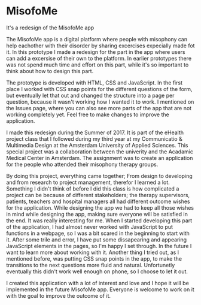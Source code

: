 # MisofoMe
It's a redesign of the MisofoMe app

The MisofoMe app is a digital platform where people with misophony can help eachother with their disorder by sharing excercises expecially made fot it. In this prototype I made a redesign for the part in the app where users can add a excersise of their own to the platform. In earlier prototypes there was not spend much time and effort on this part, while it's so important to think about how to design this part. 

The prototype is developed with HTML, CSS and JavaScript. In the first place I worked with CSS snap points for the different questions of the form, but eventually let that out and changed the structure into a page per question, because it wasn't working how I wanted it to work. I mentioned on the Issues page, where you can also see more parts of the app that are not working completely yet. Feel free to make changes to improve the application.

I made this redesign during the Summer of 2017. It is part of the eHealth project class that I followed during my third year at my Communicatio & Multimedia Design at the Amsterdam University of Applied Sciences. This special project was a collaboration between the univerity and the Acadamic Medical Center in Amsterdam. The assignment was to create an application for the people who attended their misophony therapy groups.

By doing this project, everything came together; From design to developing and from research to project management, therefor I learned a lot. Something I didn't think of before I did this class is how complicated a project can be because of different stakeholders; the therapy supervisors, patients, teachers and hospital managers all had different outcome wishes for the application. While designing the app we had to keep all those wishes in mind while designing the app, making sure everyone will be satisfied in the end. It was really interesting for me. When I started developing this part of the application, I had almost never worked with JavaScript to put functions in a webpage, so I was a bit scared in the beginning to start with it. After some trile and error, I have put some dissapearing and appearing JavaScript elements in the pages, so I'm happy I set through. In the future I want to learn more about working with it. Another thing I tried out, as I mentioned before, was putting CSS snap points in the app, to make the transitions to the next questions more fluid and natural. Unfortunetly eventually this didn't work well enough on phone, so I choose to let it out. 

I created this application with a lot of interest and love and I hope it will be implemented in the future MisofoMe app. Everyone is welcome to work on it with the goal to improve the outcome of it.
